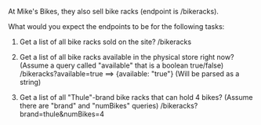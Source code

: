 At Mike's Bikes, they also sell bike racks (endpoint is /bikeracks).

What would you expect the endpoints to be for the following tasks:

1. Get a list of all bike racks sold on the site?
   /bikeracks

2. Get a list of all bike racks available in the physical store right now?
   (Assume a query called "available" that is a boolean true/false)
   /bikeracks?available=true ==> {available: "true"} (Will be parsed as a string)

3. Get a list of all "Thule"-brand bike racks that can hold 4 bikes?
   (Assume there are "brand" and "numBikes" queries)
   /bikeracks?brand=thule&numBikes=4
